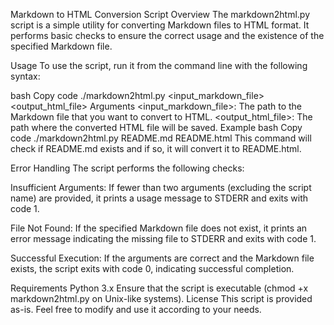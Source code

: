 Markdown to HTML Conversion Script
Overview
The markdown2html.py script is a simple utility for converting Markdown files to HTML format. It performs basic checks to ensure the correct usage and the existence of the specified Markdown file.

Usage
To use the script, run it from the command line with the following syntax:

bash
Copy code
./markdown2html.py <input_markdown_file> <output_html_file>
Arguments
<input_markdown_file>: The path to the Markdown file that you want to convert to HTML.
<output_html_file>: The path where the converted HTML file will be saved.
Example
bash
Copy code
./markdown2html.py README.md README.html
This command will check if README.md exists and if so, it will convert it to README.html.

Error Handling
The script performs the following checks:

Insufficient Arguments: If fewer than two arguments (excluding the script name) are provided, it prints a usage message to STDERR and exits with code 1.

File Not Found: If the specified Markdown file does not exist, it prints an error message indicating the missing file to STDERR and exits with code 1.

Successful Execution: If the arguments are correct and the Markdown file exists, the script exits with code 0, indicating successful completion.

Requirements
Python 3.x
Ensure that the script is executable (chmod +x markdown2html.py on Unix-like systems).
License
This script is provided as-is. Feel free to modify and use it according to your needs.
